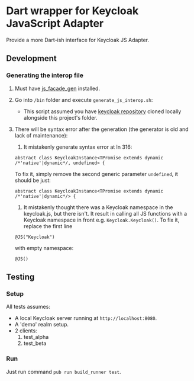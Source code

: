 # Dart wrapper for Keycloak JavaScript Adapter

Provide a more Dart-ish interface for Keycloak JS Adapter.

## Development

### Generating the interop file

1. Must have [js_facade_gen](https://github.com/dart-lang/js_facade_gen?) installed.
2. Go into `/bin` folder and execute `generate_js_interop.sh`:
   - This script assumed you have [keycloak repository](https://github.com/keycloak/keycloak) cloned locally alongside this project's folder.
3. There will be syntax error after the generation (the generator is old and lack of maintenance):

   1. It mistakenly generate syntax error at ln 316:

   ```'dart'
   abstract class KeycloakInstance<TPromise extends dynamic /*'native'|dynamic*/, undefined> {
   ```

   To fix it, simply remove the second generic parameter `undefined`, it should be just:

   ```'dart'
   abstract class KeycloakInstance<TPromise extends dynamic /*'native'|dynamic*/> {
   ```

   1. It mistakenly thought there was a Keycloak namespace in the keycloak.js, but there isn't. It result in calling all JS functions with a Keycloak namespace in front e.g. `Keycloak.Keycloak()`. To fix it, replace the first line

   ```'dart'
   @JS("Keycloak")
   ```

   with empty namespace:

   ```'dart'
   @JS()
   ```

## Testing

### Setup

All tests assumes:

- A local Keycloak server running at `http://localhost:8080`.
- A 'demo' realm setup.
- 2 clients:
  1. test_alpha
  2. test_beta

### Run

Just run command `pub run build_runner test`.
